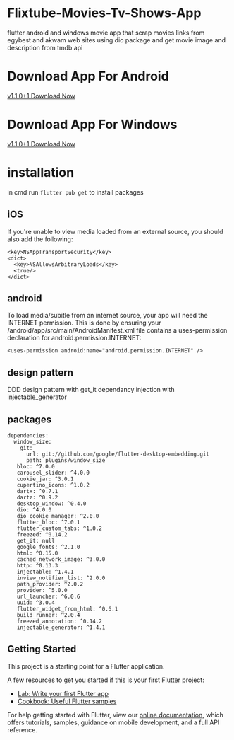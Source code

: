 # Flixtube-Movies-Tv-Shows-App

flutter android and windows movie app that scrap movies links from egybest and akwam web sites using dio package and get movie image and description from tmdb api

# Download App For Android

<a  href="https://github.com/mano1997max/Flixtube-movies-tv-shows-app/raw/main/Pharaohs%20Tube%20-%20android%20apk/app-release_v1.1.0%2B1.apk" >
v1.1.0+1 Download Now
</a>

# Download App For Windows
<a  href="https://www.mediafire.com/folder/e4ty0pl0xx8wf/flixtube" >
v1.1.0+1 Download Now
</a>

# installation

in cmd run
`flutter pub get`
to install packages

## iOS

If you're unable to view media loaded from an external source, you should also add the following:

```
<key>NSAppTransportSecurity</key>
<dict>
  <key>NSAllowsArbitraryLoads</key>
  <true/>
</dict>
```

## android

To load media/subitle from an internet source, your app will need the INTERNET permission.
This is done by ensuring your <project root>/android/app/src/main/AndroidManifest.xml file contains a uses-permission declaration for android.permission.INTERNET:

```
<uses-permission android:name="android.permission.INTERNET" />
```

## design pattern

DDD design pattern
with get_it dependancy injection with injectable_generator

## packages

```
dependencies:
  window_size:
    git:
      url: git://github.com/google/flutter-desktop-embedding.git
      path: plugins/window_size
   bloc: ^7.0.0
   carousel_slider: ^4.0.0
   cookie_jar: ^3.0.1
   cupertino_icons: ^1.0.2
   dartx: ^0.7.1
   dartz: ^0.9.2
   desktop_window: ^0.4.0
   dio: ^4.0.0
   dio_cookie_manager: ^2.0.0
   flutter_bloc: ^7.0.1
   flutter_custom_tabs: ^1.0.2
   freezed: ^0.14.2
   get_it: null
   google_fonts: ^2.1.0
   html: ^0.15.0
   cached_network_image: ^3.0.0
   http: ^0.13.3
   injectable: ^1.4.1
   inview_notifier_list: ^2.0.0
   path_provider: ^2.0.2
   provider: ^5.0.0
   url_launcher: ^6.0.6
   uuid: ^3.0.4
   flutter_widget_from_html: ^0.6.1
   build_runner: ^2.0.4
   freezed_annotation: ^0.14.2
   injectable_generator: ^1.4.1
```

## Getting Started

This project is a starting point for a Flutter application.

A few resources to get you started if this is your first Flutter project:

- [Lab: Write your first Flutter app](https://flutter.dev/docs/get-started/codelab)
- [Cookbook: Useful Flutter samples](https://flutter.dev/docs/cookbook)

For help getting started with Flutter, view our
[online documentation](https://flutter.dev/docs), which offers tutorials,
samples, guidance on mobile development, and a full API reference.
